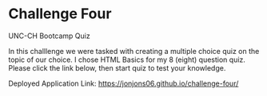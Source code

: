 # Challenge Four

UNC-CH Bootcamp Quiz

In this challlenge we were tasked with creating a multiple choice quiz on the topic of our choice.
I chose HTML Basics for my 8 (eight) question quiz. Please click the link below, then start quiz to test your knowledge.

Deployed Application Link: <https://jonjons06.github.io/challenge-four/>
